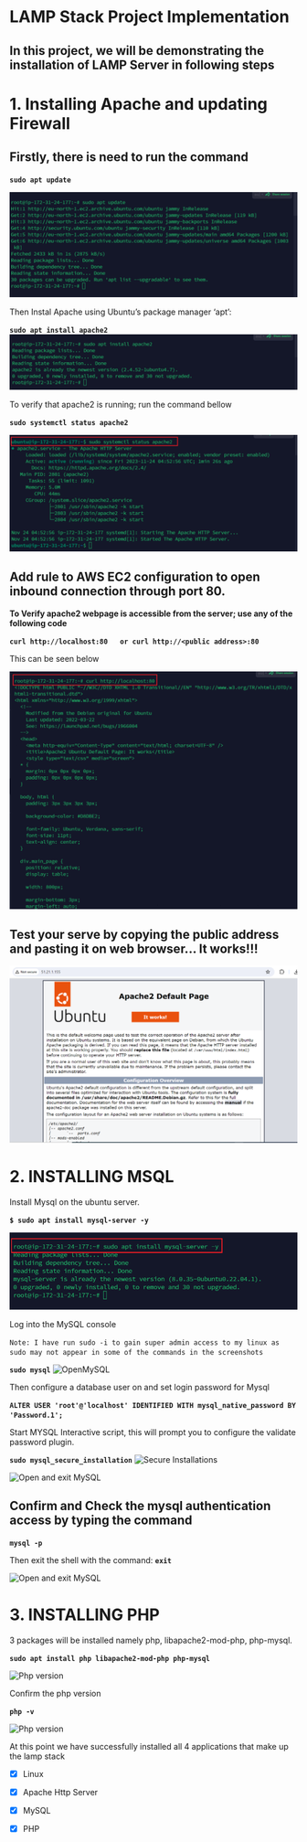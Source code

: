 # LAMP Stack Project Implementation

## In this project, we will be demonstrating the installation of LAMP Server in following steps

# 1. Installing Apache and updating Firewall

## Firstly, there is need to run the command

**`sudo apt update`** 

![Apt Update](./img/1a_sudo_apt_update.png)


Then Instal Apache using Ubuntu’s package manager ‘apt’:

**`sudo apt install apache2`**
![Apt Update](./img/1b_install_appache.png)

To verify that apache2 is running; run the command bellow

**`sudo systemctl status apache2`**

![Apache Status](./img/1_apache2-Status.png)

## Add rule to AWS EC2 configuration to open inbound connection through port 80. 

**To Verify apache2 webpage is accessible from the server; use any of the following code**

**`curl http://localhost:80  
or curl http://<public address>:80`**

This can be seen below

![Apache Status](./img/curl_view.png)


## Test your serve by copying the public address and pasting it on web browser... It works!!!

![Apache on Web browser](./img/3_check-apache-on-webbrowser.png)


# 2. INSTALLING MSQL

Install Mysql on the ubuntu server.

 **`$ sudo apt install mysql-server -y`**

![Apache on Web browser](./img/8_install-mysql.png)

Log into the MySQL console


```Note: I have run sudo -i to gain super admin access to my linux as sudo may not appear in some of the commands in the screenshots```

**`sudo mysql`**
![OpenMySQL](./img/9_mysql-command-view.png)


Then configure a database user on and set login password for Mysql

**`ALTER USER 'root'@'localhost' IDENTIFIED WITH mysql_native_password BY 'Password.1';`**




Start MYSQL Interactive script, this will prompt you to configure the validate password plugin.

**`sudo mysql_secure_installation`**
![Secure Installations](./img/13a_secure-installation.png)

![Open and exit MySQL](./img/13b_secure-installation.png)


## Confirm and Check the mysql authentication access by typing the command 

**`mysql -p`**

Then exit the shell with the command:  **`exit`**

![Open and exit MySQL](./img/14_check-mysql-access.png)


















# 3. INSTALLING PHP


3 packages will be installed namely php, libapache2-mod-php, php-mysql. 

**`sudo apt install php libapache2-mod-php php-mysql`**

![Php version](./img/15_install-php.png)

Confirm the php version

**`php -v`**

![Php version](./img/5_php-version-installed.png)

At this point we have successfully installed all 4 applications that make up the lamp stack

- [x] Linux
- [x] Apache Http Server
- [x] MySQL
- [x] PHP

